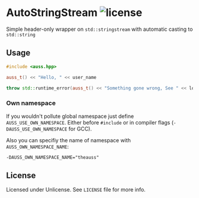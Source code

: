 # AutoStringStream ![license](https://img.shields.io/npm/l/chas-storage.svg)

Simple header-only wrapper on `std::stringstream` with automatic casting to `std::string`

## Usage

```c++
#include <auss.hpp>
```
```c++
auss_t() << "Hello, " << user_name
```
```c++
throw std::runtime_error(auss_t() << "Something gone wrong, See " << log_path)
```

### Own namespace
If you wouldn't pollute global namespace just define `AUSS_USE_OWN_NAMESPACE`. Either before `#include` or in compiler flags (`-DAUSS_USE_OWN_NAMESPACE` for GCC).

Also you can specifiy the name of namespace with `AUSS_OWN_NAMESPACE_NAME`:
```
-DAUSS_OWN_NAMESPACE_NAME="theauss"
```

## License

Licensed under Unlicense. See `LICENSE` file for more info.
